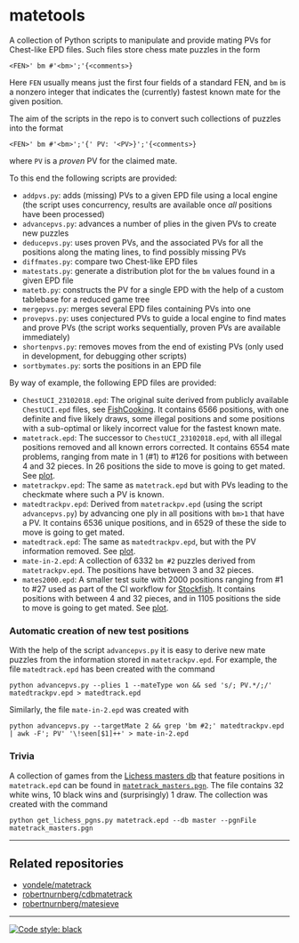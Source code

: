 # matetools

A collection of Python scripts to manipulate and provide mating PVs for
Chest-like EPD files. Such files store chess mate puzzles in the form
```
<FEN>' bm #'<bm>';'{<comments>}
```
Here `FEN` usually means just the first four fields of a standard FEN, and `bm`
is a nonzero integer that indicates the (currently) fastest known mate for the
given position.

The aim of the scripts in the repo is to convert such collections of puzzles
into the format
```
<FEN>' bm #'<bm>';'{' PV: '<PV>}';'{<comments>}
```
where `PV` is a *proven* PV for the claimed mate.

To this end the following scripts are provided:

* `addpvs.py`: adds (missing) PVs to a given EPD file using a local engine (the
  script uses concurrency, results are available once _all_ positions have been
  processed)
* `advancepvs.py`: advances a number of plies in the given PVs to create new puzzles
* `deducepvs.py`: uses proven PVs, and the associated PVs for all
  the positions along the mating lines, to find possibly missing PVs
* `diffmates.py`: compare two Chest-like EPD files
* `matestats.py`: generate a distribution plot for the `bm` values found in a given EPD file
* `matetb.py`: constructs the PV for a single EPD with the help of a custom tablebase for a reduced game tree
* `mergepvs.py`: merges several EPD files containing PVs into one
* `provepvs.py`: uses conjectured PVs to guide a local engine to find mates and
  prove PVs (the script works sequentially, proven PVs are available
  immediately)
* `shortenpvs.py`: removes moves from the end of existing PVs (only used in
  development, for debugging other scripts)
* `sortbymates.py`: sorts the positions in an EPD file

By way of example, the following EPD files are provided:

* `ChestUCI_23102018.epd`: The original suite derived from publicly available
`ChestUCI.epd` files, see
[FishCooking](https://groups.google.com/g/fishcooking/c/lh1jTS4U9LU/m/zrvoYQZUCQAJ). It contains 6566 positions, with one definite and five likely draws, some illegal positions and some positions with a sub-optimal or likely incorrect value for the fastest known mate.
* `matetrack.epd`: The successor to `ChestUCI_23102018.epd`, with all illegal positions removed and all known errors corrected. It contains 6554 mate problems, ranging from mate in 1 (#1) to #126 for positions with between 4 and 32 pieces. In 26 positions the side to move is going to get mated. 
See [plot](images/matetrack.png?raw=true).
* `matetrackpv.epd`: The same as `matetrack.epd` but with PVs leading to the checkmate where such a PV is known.
* `matedtrackpv.epd`: Derived from `matetrackpv.epd` (using the script `advancepvs.py`) by advancing one ply in all positions with `bm>1` that have a PV. It contains 6536 unique positions, and in 6529 of these the side to move is going to get mated.
* `matedtrack.epd`: The same as `matedtrackpv.epd`, but with the PV information removed. 
See [plot](images/matedtrack.png?raw=true).
* `mate-in-2.epd`: A collection of 6332 `bm #2` puzzles derived from `matetrackpv.epd`. The positions have between 3 and 32 pieces.
* `mates2000.epd`: A smaller test suite with 2000 positions ranging from #1 to #27 used as part of the CI workflow for [Stockfish](https://github.com/official-stockfish/Stockfish). It contains positions with between 4 and 32 pieces, and in 1105 positions the side to move is going to get mated.
See [plot](images/mates2000.png?raw=true).

### Automatic creation of new test positions

With the help of the script `advancepvs.py` it is easy to derive new mate
puzzles from the information stored in `matetrackpv.epd`. For example, the file `matedtrack.epd` has been created with the command
```shell
python advancepvs.py --plies 1 --mateType won && sed 's/; PV.*/;/' matedtrackpv.epd > matedtrack.epd
```
Similarly, the file `mate-in-2.epd` was created with
```shell
python advancepvs.py --targetMate 2 && grep 'bm #2;' matedtrackpv.epd | awk -F'; PV' '\!seen[$1]++' > mate-in-2.epd
```

### Trivia

A collection of games from the [Lichess masters db](https://lichess.org/analysis) that feature positions in `matetrack.epd` can be found in 
[`matetrack_masters.pgn`](matetrack_masters.pgn). 
The file contains 32 white wins, 10 black wins and (surprisingly) 1 draw. 
The collection was created with the command
```shell
python get_lichess_pgns.py matetrack.epd --db master --pgnFile matetrack_masters.pgn
```

---
## Related repositories

* [vondele/matetrack](https://github.com/vondele/matetrack)
* [robertnurnberg/cdbmatetrack](https://github.com/robertnurnberg/cdbmatetrack) 
* [robertnurnberg/matesieve](https://github.com/robertnurnberg/matesieve)

---
[![Code style: black](https://img.shields.io/badge/code%20style-black-000000.svg)](https://github.com/psf/black)
